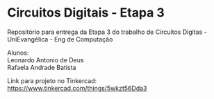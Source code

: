 # Circuitos Digitais - Etapa 3
Repositório para entrega da Etapa 3 do trabalho de Circuitos Digitas - UniEvangélica - Eng de Computação

Alunos:  
Leonardo Antonio de Deus  
Rafaela Andrade Batista

Link para projeto no Tinkercad:  
https://www.tinkercad.com/things/5wkzt56Dda3 
